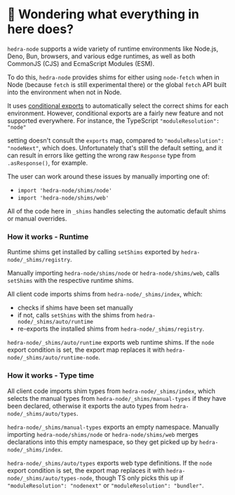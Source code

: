 # 👋 Wondering what everything in here does?

`hedra-node` supports a wide variety of runtime environments like Node.js, Deno, Bun, browsers, and various
edge runtimes, as well as both CommonJS (CJS) and EcmaScript Modules (ESM).

To do this, `hedra-node` provides shims for either using `node-fetch` when in Node (because `fetch` is still experimental there) or the global `fetch` API built into the environment when not in Node.

It uses [conditional exports](https://nodejs.org/api/packages.html#conditional-exports) to
automatically select the correct shims for each environment. However, conditional exports are a fairly new
feature and not supported everywhere. For instance, the TypeScript `"moduleResolution": "node"`

setting doesn't consult the `exports` map, compared to `"moduleResolution": "nodeNext"`, which does.
Unfortunately that's still the default setting, and it can result in errors like
getting the wrong raw `Response` type from `.asResponse()`, for example.

The user can work around these issues by manually importing one of:

- `import 'hedra-node/shims/node'`
- `import 'hedra-node/shims/web'`

All of the code here in `_shims` handles selecting the automatic default shims or manual overrides.

### How it works - Runtime

Runtime shims get installed by calling `setShims` exported by `hedra-node/_shims/registry`.

Manually importing `hedra-node/shims/node` or `hedra-node/shims/web`, calls `setShims` with the respective runtime shims.

All client code imports shims from `hedra-node/_shims/index`, which:

- checks if shims have been set manually
- if not, calls `setShims` with the shims from `hedra-node/_shims/auto/runtime`
- re-exports the installed shims from `hedra-node/_shims/registry`.

`hedra-node/_shims/auto/runtime` exports web runtime shims.
If the `node` export condition is set, the export map replaces it with `hedra-node/_shims/auto/runtime-node`.

### How it works - Type time

All client code imports shim types from `hedra-node/_shims/index`, which selects the manual types from `hedra-node/_shims/manual-types` if they have been declared, otherwise it exports the auto types from `hedra-node/_shims/auto/types`.

`hedra-node/_shims/manual-types` exports an empty namespace.
Manually importing `hedra-node/shims/node` or `hedra-node/shims/web` merges declarations into this empty namespace, so they get picked up by `hedra-node/_shims/index`.

`hedra-node/_shims/auto/types` exports web type definitions.
If the `node` export condition is set, the export map replaces it with `hedra-node/_shims/auto/types-node`, though TS only picks this up if `"moduleResolution": "nodenext"` or `"moduleResolution": "bundler"`.
